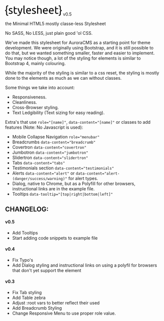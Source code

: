 ![stylesheet](img/stylesheet.png) v0.5

the Minimal HTML5 mostly classe-less Stylesheet

No SASS, No LESS, just plain good 'ol CSS.

We've made this stylesheet for AuroraCMS as a starting point for theme development. We were originally using Bootstrap, and it is still possible to do that, but we wanted something smaller, faster and easier to implement. You may notice though, a lot of the styling for elements is similar to Bootstrap 4, mainly colouring.

While the majority of the styling is similar to a css reset, the styling is mostly done to the elements as much as we can without classes.

Some things we take into account:
- Responsiveness.
- Cleanliness.
- Cross-Browser styling.
- Text Ledgibility (Text sizing for easy reading).

Extra's that use `role="[name]"`, `data-content="[name]"` or classes to add features (Note: No Javascript is used):
- Mobile Collapse Navigation `role="menubar"`
- Breadcrumbs `data-content="breadcrumb"`
- Covertron `data-content="covertron"`
- Jumbotron `data-content="jumbotron"`
- Slidertron `data-content="slidertron"`
- Tabs `data-content="tabs"`
- Testimonials section `data-content="testimonials"`
- Alerts `data-content="alert"` or `data-content="alert-(danger/success/warning)"` for alert types.
- Dialog, native to Chrome, but as a Polyfill for other browsers, instructional links are in the example file.
- Tooltips `data-tooltip="[top|right|bottom|left]"`

## CHANGELOG:
#### v0.5
- Add Tooltips
- Start adding code snippets to example file

#### v0.4
- Fix Typo's
- Add Dialog styling and instructional links on using a polyfil for browsers that don't yet support the element

#### v0.3
- Fix Tab styling
- Add Table zebra
- Adjust :root vars to better reflect their used
- Add Breadcrumb Styling
- Change Responsive Menu to use proper role value.
